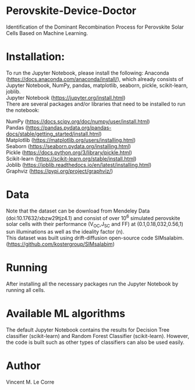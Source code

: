 # Perovskite-Device-Doctor
Identification of the Dominant Recombination Process for Perovskite Solar Cells Based on Machine Learning.

# Installation:

To run the Jupyter Notebook, please install the following:
Anaconda (https://docs.anaconda.com/anaconda/install/), which already consists of Jupyter Notebook, NumPy, pandas, matplotlib, seaborn, pickle, scikit-learn, joblib.  
Jupyter Notebook (https://jupyter.org/install.html)  
There are several packages and/or libraries that need to be installed to run the notebook:

NumPy (https://docs.scipy.org/doc/numpy/user/install.html)  
Pandas (https://pandas.pydata.org/pandas-docs/stable/getting_started/install.html)  
Matplotlib (https://matplotlib.org/users/installing.html)  
Seaborn (https://seaborn.pydata.org/installing.html)  
Pickle (https://docs.python.org/3/library/pickle.html)  
Scikit-learn (https://scikit-learn.org/stable/install.html)  
Joblib (https://joblib.readthedocs.io/en/latest/installing.html)  
Graphviz (https://pypi.org/project/graphviz/)  

# Data
Note that the dataset can be download from Mendeley Data (doi:10.17632/xbzw29tjz4.1) and consist of over 10<sup>6</sup> simulated perovskite solar cells with their performance (V<sub>OC</sub>,J<sub>SC</sub> and FF) at (0.1,0.18,032,0.56,1) sun illuminations as well as the ideality factor (n).  
This dataset was built using drift-diffusion open-source code SIMsalabim.  
(https://github.com/kostergroup/SIMsalabim)

# Running

After installing all the necessary packages run the Jupyter Notebook by running all cells.

# Available ML algorithms

The default Jupyter Notebook contains the results for Decision Tree classifier (scikit-learn) and Random Forest Classifier (scikit-learn).
However, the code is built such as other types of classifiers can also be used easily.
# Author

Vincent M. Le Corre

